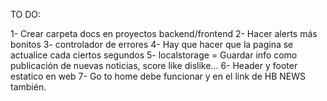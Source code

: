 TO DO:

1- Crear carpeta docs en proyectos backend/frontend
2- Hacer alerts más bonitos
3- controlador de errores
4- Hay que hacer que la pagina se actualice cada ciertos segundos
5- localstorage = Guardar info como publicación de nuevas noticias, score like dislike...
6- Header y footer estatico en web
7- Go to home debe funcionar y en el link de HB NEWS también.
